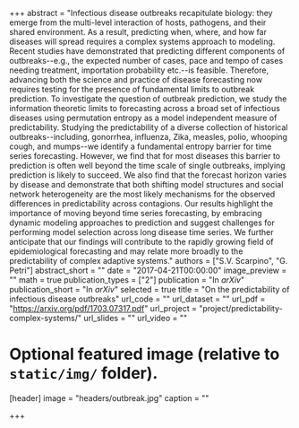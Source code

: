 +++
abstract = "Infectious disease outbreaks recapitulate biology: they emerge from the multi-level interaction of hosts, pathogens, and their shared environment. As a result, predicting when, where, and how far diseases will spread requires a complex systems approach to modeling. Recent studies have demonstrated that predicting different components of outbreaks--e.g., the expected number of cases, pace and tempo of cases needing treatment, importation probability etc.--is feasible. Therefore, advancing both the science and practice of disease forecasting now requires testing for the presence of fundamental limits to outbreak prediction. To investigate the question of outbreak prediction, we study the information theoretic limits to forecasting across a broad set of infectious diseases using permutation entropy as a model independent measure of predictability. Studying the predictability of a diverse collection of historical outbreaks--including, gonorrhea, influenza, Zika, measles, polio, whooping cough, and mumps--we identify a fundamental entropy barrier for time series forecasting. However, we find that for most diseases this barrier to prediction is often well beyond the time scale of single outbreaks, implying prediction is likely to succeed. We also find that the forecast horizon varies by disease and demonstrate that both shifting model structures and social network heterogeneity are the most likely mechanisms for the observed differences in predictability across contagions. Our results highlight the importance of moving beyond time series forecasting, by embracing dynamic modeling approaches to prediction and suggest challenges for performing model selection across long disease time series. We further anticipate that our findings will contribute to the rapidly growing field of epidemiological forecasting and may relate more broadly to the predictability of complex adaptive systems."
authors = ["S.V. Scarpino", "G. Petri"]
abstract_short = ""
date = "2017-04-21T00:00:00"
image_preview = ""
math = true
publication_types = ["2"]
publication = "In *arXiv*"
publication_short = "In *arXiv*"
selected = true
title = "On the predictability of infectious disease outbreaks"
url_code = ""
url_dataset = ""
url_pdf = "https://arxiv.org/pdf/1703.07317.pdf"
url_project = "project/predictability-complex-systems/"
url_slides = ""
url_video = ""


# Optional featured image (relative to `static/img/` folder).
[header]
image = "headers/outbreak.jpg"
caption = ""

+++
